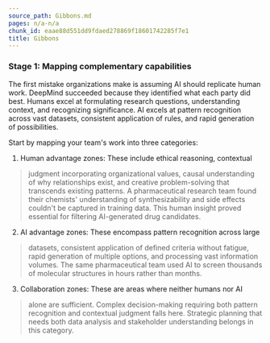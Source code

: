 ```yaml
---
source_path: Gibbons.md
pages: n/a-n/a
chunk_id: eaae88d551dd9fdaed278869f18601742285f7e1
title: Gibbons
---
```

### **Stage 1: Mapping complementary capabilities**

The first mistake organizations make is assuming AI should replicate
human work. DeepMind succeeded because they identified what each party
did best. Humans excel at formulating research questions, understanding
context, and recognizing significance. AI excels at pattern recognition
across vast datasets, consistent application of rules, and rapid
generation of possibilities.

Start by mapping your team\'s work into three categories:

1. Human advantage zones: These include ethical reasoning, contextual
 > judgment incorporating organizational values, causal understanding
 > of why relationships exist, and creative problem-solving that
 > transcends existing patterns. A pharmaceutical research team found
 > their chemists\' understanding of synthesizability and side
 > effects couldn\'t be captured in training data. This human insight
 > proved essential for filtering AI-generated drug candidates.

2. AI advantage zones: These encompass pattern recognition across large
 > datasets, consistent application of defined criteria without
 > fatigue, rapid generation of multiple options, and processing vast
 > information volumes. The same pharmaceutical team used AI to
 > screen thousands of molecular structures in hours rather than
 > months.

3. Collaboration zones: These are areas where neither humans nor AI
 > alone are sufficient. Complex decision-making requiring both
 > pattern recognition and contextual judgment falls here. Strategic
 > planning that needs both data analysis and stakeholder
 > understanding belongs in this category.
